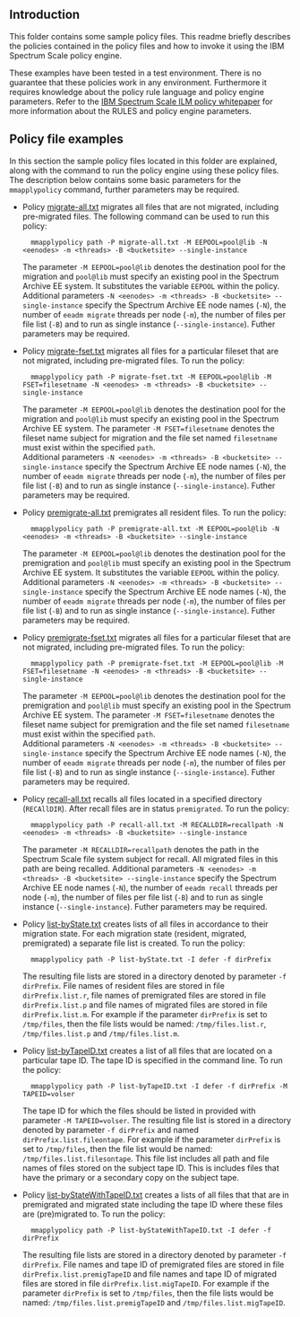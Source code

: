 ## Introduction

This folder contains some sample policy files. This readme briefly describes the policies contained in the policy files and how to invoke it using the IBM Spectrum Scale policy engine. 

These examples have been tested in a test environment. There is no guarantee that these policies work in any environment. Furthermore it requires knowledge about the policy rule language and policy engine parameters. Refer to the [IBM Spectrum Scale ILM policy whitepaper](https://www-03.ibm.com/support/techdocs/atsmastr.nsf/WebIndex/WP102642) for more information about the RULES and policy engine parameters. 


## Policy file examples 

In this section the sample policy files located in this folder are explained, along with the command to run the policy engine using these policy files. The description below contains some basic parameters for the `mmapplypolicy` command, further parameters may be required. 

- Policy [migrate-all.txt](../sample-policies/migrate-all.txt) migrates all files that are not migrated, including pre-migrated files. The following command can be used to run this policy:


		mmapplypolicy path -P migrate-all.txt -M EEPOOL=pool@lib -N <eenodes> -m <threads> -B <bucketsite> --single-instance 

  
   The parameter `-M EEPOOL=pool@lib` denotes the destination pool for the migration and `pool@lib` must specify an existing pool in the Spectrum Archive EE system. It substitutes the variable `EEPOOL` within the policy. Additional parameters `-N <eenodes> -m <threads> -B <bucketsite> --single-instance` specify the Spectrum Archive EE node names (`-N`), the number of `eeadm migrate` threads per node (`-m`), the number of files per file list (`-B`) and to run as single instance (`--single-instance`). Futher parameters may be required. 


- Policy [migrate-fset.txt](../sample-policies/migrate-fset.txt) migrates all files for a particular fileset that are not migrated, including pre-migrated files. To run the policy:

	
		mmapplypolicy path -P migrate-fset.txt -M EEPOOL=pool@lib -M FSET=filesetname -N <eenodes> -m <threads> -B <bucketsite> --single-instance 


   The parameter `-M EEPOOL=pool@lib` denotes the destination pool for the migration and `pool@lib` must specify an existing pool in the Spectrum Archive EE system. The parameter `-M FSET=filesetname` denotes the fileset name subject for migration and the file set named `filesetname` must exist within the specified `path`.   
   Additional parameters `-N <eenodes> -m <threads> -B <bucketsite> --single-instance` specify the Spectrum Archive EE node names (`-N`), the number of `eeadm migrate` threads per node (`-m`), the number of files per file list (`-B`) and to run as single instance (`--single-instance`). Futher parameters may be required. 
   
   
- Policy [premigrate-all.txt](../sample-policies/premigrate-all.txt) premigrates all resident files. To run the policy:


		mmapplypolicy path -P premigrate-all.txt -M EEPOOL=pool@lib -N <eenodes> -m <threads> -B <bucketsite> --single-instance 

  
   The parameter `-M EEPOOL=pool@lib` denotes the destination pool for the premigration and `pool@lib` must specify an existing pool in the Spectrum Archive EE system. It substitutes the variable `EEPOOL` within the policy. Additional parameters `-N <eenodes> -m <threads> -B <bucketsite> --single-instance` specify the Spectrum Archive EE node names (`-N`), the number of `eeadm migrate` threads per node (`-m`), the number of files per file list (`-B`) and to run as single instance (`--single-instance`). Futher parameters may be required. 
      

- Policy [premigrate-fset.txt](../sample-policies/premigrate-fset.txt) migrates all files for a particular fileset that are not migrated, including pre-migrated files. To run the policy:


		mmapplypolicy path -P premigrate-fset.txt -M EEPOOL=pool@lib -M FSET=filesetname -N <eenodes> -m <threads> -B <bucketsite> --single-instance 


   The parameter `-M EEPOOL=pool@lib` denotes the destination pool for the premigration and `pool@lib` must specify an existing pool in the Spectrum Archive EE system. The parameter `-M FSET=filesetname` denotes the fileset name subject for premigration and the file set named `filesetname` must exist within the specified `path`.   
   Additional parameters `-N <eenodes> -m <threads> -B <bucketsite> --single-instance` specify the Spectrum Archive EE node names (`-N`), the number of `eeadm migrate` threads per node (`-m`), the number of files per file list (`-B`) and to run as single instance (`--single-instance`). Futher parameters may be required. 
	

- Policy [recall-all.txt](../sample-policies/recall-all.txt) recalls all files located in a specified directory (`RECAllDIR`). After recall files are in status `premigrated`. To run the policy:


		mmapplypolicy path -P recall-all.txt -M RECALLDIR=recallpath -N <eenodes> -m <threads> -B <bucketsite> --single-instance 

  
   The parameter `-M RECALLDIR=recallpath` denotes the path in the Spectrum Scale file system subject for recall. All migrated files in this path are being recalled. Additional parameters `-N <eenodes> -m <threads> -B <bucketsite> --single-instance` specify the Spectrum Archive EE node names (`-N`), the number of `eeadm recall` threads per node (`-m`), the number of files per file list (`-B`) and to run as single instance (`--single-instance`). Futher parameters may be required. 
   
   
- Policy [list-byState.txt](../sample-policies/list-byState.txt) creates lists of all files in accordance to their migration state. For each migration state (resident, migrated, premigrated) a separate file list is created. To run the policy:


		mmapplypolicy path -P list-byState.txt -I defer -f dirPrefix

  
   The resulting file lists are stored in a directory denoted by parameter `-f dirPrefix`. File names of resident files are stored in file `dirPrefix.list.r`, file names of premigrated files are stored in file `dirPrefix.list.p` and file names of migrated files are stored in file `dirPrefix.list.m`. For example if the parameter `dirPrefix` is set to `/tmp/files`, then the file lists would be named: `/tmp/files.list.r`, `/tmp/files.list.p` and `/tmp/files.list.m`. 
   
   
- Policy [list-byTapeID.txt](../sample-policies/list-byTapeID.txt) creates a list of all files that are located on a particular tape ID. The tape ID is specified in the command line. To run the policy:


		mmapplypolicy path -P list-byTapeID.txt -I defer -f dirPrefix -M TAPEID=volser

   The tape ID for which the files should be listed in provided with parameter `-M TAPEID=volser`.
   The resulting file list is stored in a directory denoted by parameter `-f dirPrefix` and named `dirPrefix.list.fileontape`. For example if the parameter `dirPrefix` is set to `/tmp/files`, then the file list would be named: `/tmp/files.list.filesontape`. This file list includes all path and file names of files stored on the subject tape ID. This is includes files that have the primary or a secondary copy on the subject tape. 


- Policy [list-byStateWithTapeID.txt](../sample-policies/list-byStateWithTapeID.txt) creates a lists of all files that that are in premigrated and migrated state including the tape ID where these files are (pre)migrated to. To run the policy:


		mmapplypolicy path -P list-byStateWithTapeID.txt -I defer -f dirPrefix 

   The resulting file lists are stored in a directory denoted by parameter `-f dirPrefix`. File names and tape ID of premigrated files are stored in file `dirPrefix.list.premigTapeID` and file names and tape ID of migrated files are stored in file `dirPrefix.list.migTapeID`. For example if the parameter `dirPrefix` is set to `/tmp/files`, then the file lists would be named: `/tmp/files.list.premigTapeID` and `/tmp/files.list.migTapeID`.
   
